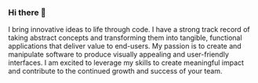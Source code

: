 ### Hi there 👋

<!--

Here are some ideas to get you started:

- 🔭 I’m currently working on ...
- 🌱 I’m currently learning ...
- 👯 I’m looking to collaborate on ...
- 🤔 I’m looking for help with ...
- 💬 Ask me about ...
- 📫 How to reach me: ...
- 😄 Pronouns: ...
- ⚡ Fun fact: ...
-->
I bring innovative ideas to life through code. I have a strong track record of taking abstract concepts and transforming them into tangible, functional applications that deliver value to end-users. 
My passion is to create and manipulate software to produce visually appealing and user-friendly interfaces. I am excited to leverage my skills to create meaningful impact and contribute to the continued growth and success of your team.
